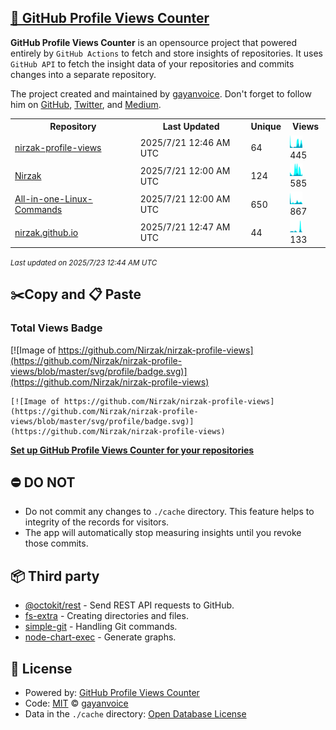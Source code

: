 ## [🚀 GitHub Profile Views Counter](https://github.com/gayanvoice/github-profile-views-counter)
**GitHub Profile Views Counter** is an opensource project that powered entirely by  `GitHub Actions` to fetch and store insights of repositories.
It uses `GitHub API` to fetch the insight data of your repositories and commits changes into a separate repository.

The project created and maintained by [gayanvoice](https://github.com/gayanvoice). Don't forget to follow him on [GitHub](https://github.com/gayanvoice), [Twitter](https://twitter.com/gayanvoice), and [Medium](https://gayanvoice.medium.com/).

<table>
	<tr>
		<th>
			Repository
		</th>
		<th>
			Last Updated
		</th>
		<th>
			Unique
		</th>
		<th>
			Views
		</th>
	</tr>
	<tr>
		<td>
			<a href="https://github.com/Nirzak/nirzak-profile-views/tree/master/readme/696929375/year.md">
				nirzak-profile-views
			</a>
		</td>
		<td>
			2025/7/21 12:46 AM UTC
		</td>
		<td>
			64
		</td>
		<td>
			<img alt="Response time graph" src="https://github.com/Nirzak/nirzak-profile-views/raw/master/graph/696929375/small/year.png" height="20"> 445
		</td>
	</tr>
	<tr>
		<td>
			<a href="https://github.com/Nirzak/nirzak-profile-views/tree/master/readme/352743144/year.md">
				Nirzak
			</a>
		</td>
		<td>
			2025/7/21 12:00 AM UTC
		</td>
		<td>
			124
		</td>
		<td>
			<img alt="Response time graph" src="https://github.com/Nirzak/nirzak-profile-views/raw/master/graph/352743144/small/year.png" height="20"> 585
		</td>
	</tr>
	<tr>
		<td>
			<a href="https://github.com/Nirzak/nirzak-profile-views/tree/master/readme/423569739/year.md">
				All-in-one-Linux-Commands
			</a>
		</td>
		<td>
			2025/7/21 12:00 AM UTC
		</td>
		<td>
			650
		</td>
		<td>
			<img alt="Response time graph" src="https://github.com/Nirzak/nirzak-profile-views/raw/master/graph/423569739/small/year.png" height="20"> 867
		</td>
	</tr>
	<tr>
		<td>
			<a href="https://github.com/Nirzak/nirzak-profile-views/tree/master/readme/291692899/year.md">
				nirzak.github.io
			</a>
		</td>
		<td>
			2025/7/21 12:47 AM UTC
		</td>
		<td>
			44
		</td>
		<td>
			<img alt="Response time graph" src="https://github.com/Nirzak/nirzak-profile-views/raw/master/graph/291692899/small/year.png" height="20"> 133
		</td>
	</tr>
</table>

<small><i>Last updated on 2025/7/23 12:44 AM UTC</i></small>

## ✂️Copy and 📋 Paste
### Total Views Badge
[![Image of https://github.com/Nirzak/nirzak-profile-views](https://github.com/Nirzak/nirzak-profile-views/blob/master/svg/profile/badge.svg)](https://github.com/Nirzak/nirzak-profile-views)

```readme
[![Image of https://github.com/Nirzak/nirzak-profile-views](https://github.com/Nirzak/nirzak-profile-views/blob/master/svg/profile/badge.svg)](https://github.com/Nirzak/nirzak-profile-views)
```
[**Set up GitHub Profile Views Counter for your repositories**](https://github.com/gayanvoice/github-profile-views-counter)
## ⛔ DO NOT
- Do not commit any changes to `./cache` directory. This feature helps to integrity of the records for visitors.
- The app will automatically stop measuring insights until you revoke those commits.
## 📦 Third party

- [@octokit/rest](https://www.npmjs.com/package/@octokit/rest) - Send REST API requests to GitHub.
- [fs-extra](https://www.npmjs.com/package/fs-extra) - Creating directories and files.
- [simple-git](https://www.npmjs.com/package/simple-git) - Handling Git commands.
- [node-chart-exec](https://www.npmjs.com/package/node-chart-exec) - Generate graphs.
## 📄 License
- Powered by: [GitHub Profile Views Counter](https://github.com/gayanvoice/github-profile-views-counter)
- Code: [MIT](./LICENSE) © [gayanvoice](https://github.com/gayanvoice)
- Data in the `./cache` directory: [Open Database License](https://opendatacommons.org/licenses/odbl/1-0/)